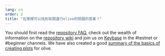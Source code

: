 ```yaml
---
lang: cn
order: 2
title: "在哪裡可以找到有關運行olive的問題的答案？"
---
```


You should first read the [repository FAQ](https://github.com/olive-Network/olive-blockchain/wiki/FAQ), check out the wealth of information on the [repository wiki](https://github.com/olive-Network/olive-blockchain/wiki/) and  join us on [Keybase](https://keybase.io/team/olive_network.public) in the #testnet or #beginner channels. We have also created a good [summary of the basics of creating plots](https://www.olive.net/2021/02/22/plotting-basics.html) for olive.
